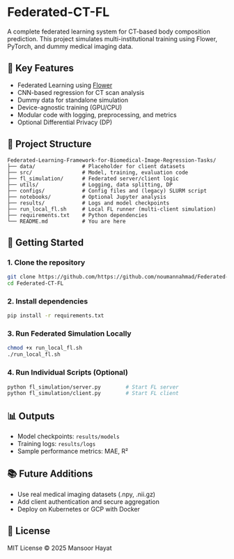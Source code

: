 
# Federated-CT-FL

A complete federated learning system for CT-based body composition prediction. This project simulates multi-institutional training using Flower, PyTorch, and dummy medical imaging data.

## 🌟 Key Features
- Federated Learning using [Flower](https://flower.dev/)
- CNN-based regression for CT scan analysis
- Dummy data for standalone simulation
- Device-agnostic training (GPU/CPU)
- Modular code with logging, preprocessing, and metrics
- Optional Differential Privacy (DP)

## 📁 Project Structure

```
Federated-Learning-Framework-for-Biomedical-Image-Regression-Tasks/
├── data/               # Placeholder for client datasets
├── src/                # Model, training, evaluation code
├── fl_simulation/      # Federated server/client logic
├── utils/              # Logging, data splitting, DP
├── configs/            # Config files and (legacy) SLURM script
├── notebooks/          # Optional Jupyter analysis
├── results/            # Logs and model checkpoints
├── run_local_fl.sh     # Local FL runner (multi-client simulation)
├── requirements.txt    # Python dependencies
└── README.md           # You are here
```

## 🚀 Getting Started

### 1. Clone the repository
```bash
git clone https://github.com/https://github.com/noumannahmad/Federated-Learning-Framework-for-Biomedical-Image-Regression-Tasks.git
cd Federated-CT-FL
```

### 2. Install dependencies
```bash
pip install -r requirements.txt
```

### 3. Run Federated Simulation Locally
```bash
chmod +x run_local_fl.sh
./run_local_fl.sh
```

### 4. Run Individual Scripts (Optional)
```bash
python fl_simulation/server.py        # Start FL server
python fl_simulation/client.py        # Start FL client
```

## 📊 Outputs
- Model checkpoints: `results/models`
- Training logs: `results/logs`
- Sample performance metrics: MAE, R²

## 📚 Future Additions
- Use real medical imaging datasets (.npy, .nii.gz)
- Add client authentication and secure aggregation
- Deploy on Kubernetes or GCP with Docker

## 📄 License
MIT License © 2025 Mansoor Hayat
